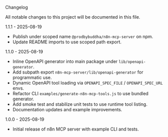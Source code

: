 Changelog

All notable changes to this project will be documented in this file.

1.1.1 - 2025-08-19
- Publish under scoped name `@prodbybuddha/n8n-mcp-server` on npm.
- Update README imports to use scoped path export.

1.1.0 - 2025-08-19
- Inline OpenAPI generator into main package under `lib/openapi-generator`.
- Add subpath export `n8n-mcp-server/lib/openapi-generator` for programmatic use.
- Dynamic OpenAPI tool loading via `OPENAPI_SPEC_FILE` / `OPENAPI_SPEC_URL` envs.
- Refactor CLI `examples/generate-n8n-mcp-tools.js` to use bundled generator.
- Add smoke test and stabilize unit tests to use runtime tool listing.
- Documentation updates and example improvements.

1.0.0 - 2025-08-19
- Initial release of n8n MCP server with example CLI and tests.
